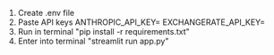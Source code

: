 1. Create .env file
2. Paste API keys
   ANTHROPIC_API_KEY=
   EXCHANGERATE_API_KEY=
3. Run in terminal "pip install -r requirements.txt"
4. Enter into terminal "streamlit run app.py"
